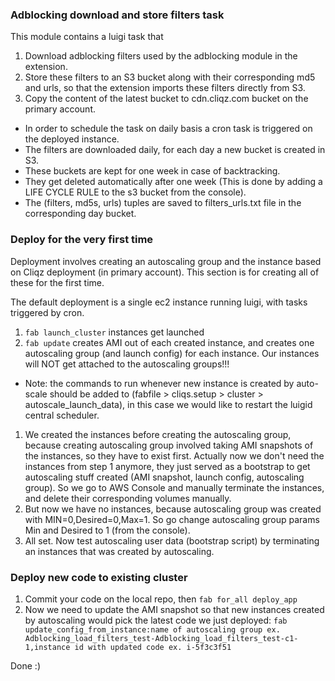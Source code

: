 ### Adblocking download and store filters task ###

This module contains a luigi task that

1. Download adblocking filters used by the adblocking module in the extension.
1. Store these filters to an S3 bucket along with their corresponding md5 and urls, so that the extension imports these filters directly from S3.
1. Copy the content of the latest bucket to cdn.cliqz.com bucket on the primary account.

* In order to schedule the task on daily basis a cron task is triggered on the deployed instance.
* The filters are downloaded daily, for each day a new bucket is created in S3.
* These buckets are kept for one week in case of backtracking.
* They get deleted automatically after one week (This is done by adding a LIFE CYCLE RULE to the s3 bucket from the console).
* The (filters, md5s, urls) tuples are saved to filters_urls.txt file in the corresponding day bucket.

### Deploy for the very first time ###

Deployment involves creating an autoscaling group and the instance based on Cliqz deployment (in primary account).
This section is for creating all of these for the first time.

The default deployment is a single ec2 instance running luigi, with tasks triggered by cron.

1. `fab launch_cluster` instances get launched
1. `fab update` creates AMI out of each created instance, and creates one autoscaling group (and launch config) for each instance.
Our instances will NOT get attached to the autoscaling groups!!!
* Note: the commands to run whenever  new instance is created by auto-scale should be added to (fabfile > cliqs.setup > cluster > autoscale_launch_data), in this case we would like to restart the luigid central scheduler.
1. We created the instances before creating the autoscaling group, because creating autoscaling group involved taking AMI snapshots of the instances,
so they have to exist first.
Actually now we don't need the instances from step 1 anymore, they just served as a bootstrap to get autoscaling stuff created (AMI snapshot, launch config, autoscaling group). So we go to AWS Console and manually
terminate the instances, and delete their corresponding volumes manually.
1. But now we have no instances, because autoscaling group was created with MIN=0,Desired=0,Max=1. So go change autoscaling group params Min and Desired to 1 (from the console).
1. All set. Now test autoscaling user data (bootstrap script) by terminating an instances that was created by autoscaling.

### Deploy new code to existing cluster ###

1. Commit your code on the local repo, then `fab for_all deploy_app`
1. Now we need to update the AMI snapshot so that new instances created by autoscaling would pick the latest code we just deployed: `fab update_config_from_instance:name of autoscaling group ex. Adblocking_load_filters_test-Adblocking_load_filters_test-c1-1,instance id with updated code ex. i-5f3c3f51`


Done :)